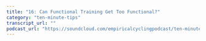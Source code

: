 ```yaml
---
title: "16: Can Functional Training Get Too Functional?"
category: "ten-minute-tips"
transcript_url: ""
podcast_url: "https://soundcloud.com/empiricalcyclingpodcast/ten-minute-tips-16-can-functional-training-get-too-functional"
---
```

